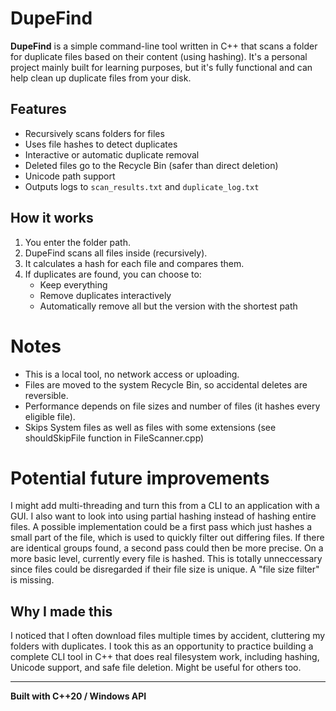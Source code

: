 ﻿# DupeFind

**DupeFind** is a simple command-line tool written in C++ that scans a folder for duplicate files based on their content (using hashing). It's a personal project mainly built for learning purposes, but it's fully functional and can help clean up duplicate files from your disk.

## Features

- Recursively scans folders for files
- Uses file hashes to detect duplicates
- Interactive or automatic duplicate removal
- Deleted files go to the Recycle Bin (safer than direct deletion)
- Unicode path support
- Outputs logs to `scan_results.txt` and `duplicate_log.txt`

## How it works

1. You enter the folder path.
2. DupeFind scans all files inside (recursively).
3. It calculates a hash for each file and compares them.
4. If duplicates are found, you can choose to:
   - Keep everything
   - Remove duplicates interactively
   - Automatically remove all but the version with the shortest path

# Notes

- This is a local tool, no network access or uploading.
- Files are moved to the system Recycle Bin, so accidental deletes are reversible.
- Performance depends on file sizes and number of files (it hashes every eligible file).
- Skips System files as well as files with some extensions (see shouldSkipFile function in FileScanner.cpp)

# Potential future improvements

I might add multi-threading and turn this from a CLI to an application with a GUI. I also want to look into using partial hashing instead of hashing entire files.
A possible implementation could be a first pass which just hashes a small part of the file, which is used to quickly filter out differing files. If there are identical groups found, a second pass could then be more precise.
On a more basic level, currently every file is hashed. This is totally unneccessary since files could be disregarded if their file size is unique. A "file size filter" is missing.

## Why I made this

I noticed that I often download files multiple times by accident, cluttering my folders with duplicates. I took this as an opportunity to practice building a complete CLI tool in C++ that does real filesystem work, including hashing, Unicode support, and safe file deletion. Might be useful for others too.

---

**Built with C++20 / Windows API**
